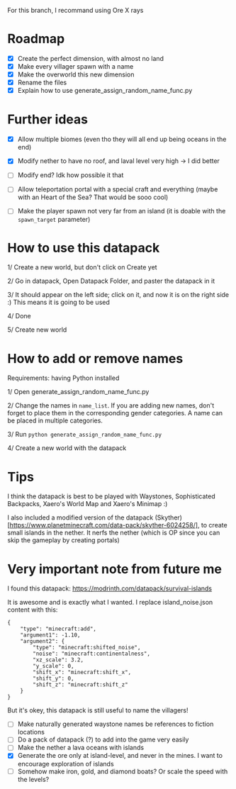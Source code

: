 For this branch, I recommand using Ore X rays

# Roadmap

- [x] Create the perfect dimension, with almost no land
- [x] Make every villager spawn with a name
- [x] Make the overworld this new dimension
- [x] Rename the files
- [x] Explain how to use generate_assign_random_name_func.py

# Further ideas

- [x] Allow multiple biomes (even tho they will all end up being oceans in the end)
- [x] Modify nether to have no roof, and laval level very high -> I did better
- [ ] Modify end? Idk how possible it that
- [ ] Allow teleportation portal with a special craft and everything (maybe with an Heart of the Sea? That would be sooo cool)
- [ ] Make the player spawn not very far from an island (it is doable with the `spawn_target` parameter)


# How to use this datapack

1/ Create a new world, but don't click on Create yet

2/ Go in datapack, Open Datapack Folder, and paster the datapack in it

3/ It should appear on the left side; click on it, and now it is on the right side :) This means it is going to be used

4/ Done

5/ Create new world



# How to add or remove names

Requirements: having Python installed

1/ Open generate_assign_random_name_func.py

2/ Change the names in `name_list`. If you are adding new names, don't forget to place them in the corresponding gender categories. A name can be placed in multiple categories.

3/ Run `python generate_assign_random_name_func.py`

4/ Create a new world with the datapack


# Tips

I think the datapack is best to be played with Waystones, Sophisticated Backpacks, Xaero's World Map and Xaero's Minimap :)

I also included a modified version of the datapack (Skyther)[https://www.planetminecraft.com/data-pack/skyther-6024258/], to create small islands in the nether. It nerfs the nether (which is OP since you can skip the gameplay by creating portals)

# Very important note from future me

I found this datapack:
https://modrinth.com/datapack/survival-islands

It is awesome and is exactly what I wanted. I replace island_noise.json content with this:


```
{
    "type": "minecraft:add",
    "argument1": -1.10,
    "argument2": {
        "type": "minecraft:shifted_noise",
        "noise": "minecraft:continentalness",
        "xz_scale": 3.2,
        "y_scale": 0,
        "shift_x": "minecraft:shift_x",
        "shift_y": 0,
        "shift_z": "minecraft:shift_z"
    }
}
```

But it's okey, this datapack is still useful to name the villagers!

- [ ] Make naturally generated waystone names be references to fiction locations
- [ ] Do a pack of datapack (?) to add into the game very easily
- [ ] Make the nether a lava oceans with islands
- [x] Generate the ore only at island-level, and never in the mines. I want to encourage exploration of islands
- [ ] Somehow make iron, gold, and diamond boats? Or scale the speed with the levels?
